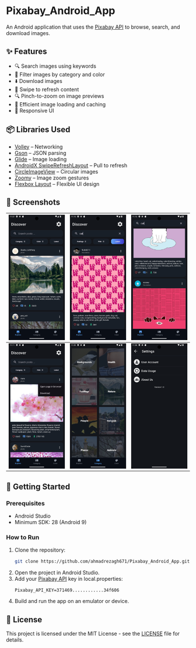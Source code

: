 # Pixabay_Android_App

An Android application that uses the [Pixabay API](https://pixabay.com/api/docs/) to browse, search, and download images.

## ✨ Features

- 🔍 Search images using keywords  
- 🎨 Filter images by category and color  
- ⬇️ Download images  
- 🔄 Swipe to refresh content  
- 🔍 Pinch-to-zoom on image previews  
- 💾 Efficient image loading and caching  
- 📱 Responsive UI 

## 📦 Libraries Used

- [Volley](https://developer.android.com/training/volley) – Networking
- [Gson](https://github.com/google/gson) – JSON parsing
- [Glide](https://github.com/bumptech/glide) – Image loading
- [AndroidX SwipeRefreshLayout](https://developer.android.com/reference/androidx/swiperefreshlayout/widget/SwipeRefreshLayout) – Pull to refresh
- [CircleImageView](https://github.com/hdodenhof/CircleImageView) – Circular images
- [Zoomy](https://github.com/imablanco/Zoomy) – Image zoom gestures
- [Flexbox Layout](https://github.com/google/flexbox-layout) – Flexible UI design

## 📸 Screenshots

| ![Screenshot 1](Screenshots/01.png) | ![Screenshot 2](Screenshots/02.png) | ![Screenshot 3](Screenshots/03.png) |
|-----------------------------------------|-----------------------------------------|-----------------------------------------|
| ![Screenshot 4](Screenshots/04.png) | ![Screenshot 5](Screenshots/05.png) | ![Screenshot 6](Screenshots/06.png) |

## 🚀 Getting Started

### Prerequisites

- Android Studio 
- Minimum SDK: 28 (Android 9)

### How to Run

1. Clone the repository:
   ```bash
   git clone https://github.com/ahmadrezagh671/Pixabay_Android_App.git
   ```
3. Open the project in Android Studio.
4. Add your [Pixabay API](https://pixabay.com/api/docs/) key in local.properties:
   ```properties
   Pixabay_API_KEY=371469............34f606
   ```
5. Build and run the app on an emulator or device.

## 📄 License
This project is licensed under the MIT License - see the [LICENSE](https://github.com/ahmadrezagh671/Pixabay_Android_App/blob/main/LICENSE) file for details.
